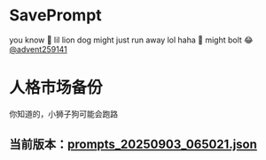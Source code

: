 # SavePrompt
you know 🫠 lil lion dog might just run away lol
haha 🐶 might bolt 😂 [@advent259141](https://github.com/advent259141)

# 人格市场备份
你知道的，小狮子狗可能会跑路

## 当前版本：[prompts_20250903_065021.json](https://github.com/Larch-C/SavePrompt/blob/main/prompts_20250903_065021.json)
